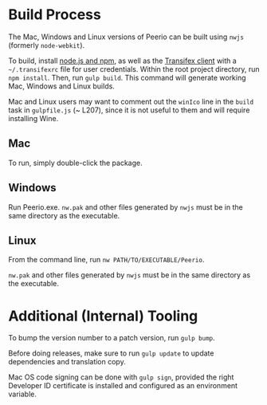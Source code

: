 # Build Process

The Mac, Windows and Linux versions of Peerio can be built using `nwjs` (formerly `node-webkit`). 

To build, install [node.js and npm](http://nodejs.org), as well as the [Transifex client](http://docs.transifex.com/client/setup/) with a `~/.transifexrc` file for user credentials. Within the root project directory, run `npm install`. Then, run `gulp build`. This command will generate working Mac, Windows and Linux builds. 

Mac and Linux users may want to comment out the `winIco` line in the `build` task in `gulpfile.js` (~ L207), since it is not useful to them and will require installing Wine.

## Mac

To run, simply double-click the package.

## Windows

Run Peerio.exe. `nw.pak` and other files generated by `nwjs` must be in the same directory as the executable. 

## Linux

From the command line, run `nw PATH/TO/EXECUTABLE/Peerio`.

`nw.pak` and other files generated by `nwjs` must be in the same directory as the executable. 

# Additional (Internal) Tooling

To bump the version number to a patch version, run `gulp bump`.

Before doing releases, make sure to run `gulp update` to update dependencies and translation copy. 

Mac OS code signing can be done with `gulp sign`, provided the right Developer ID certificate is installed and configured as an environment variable. 
